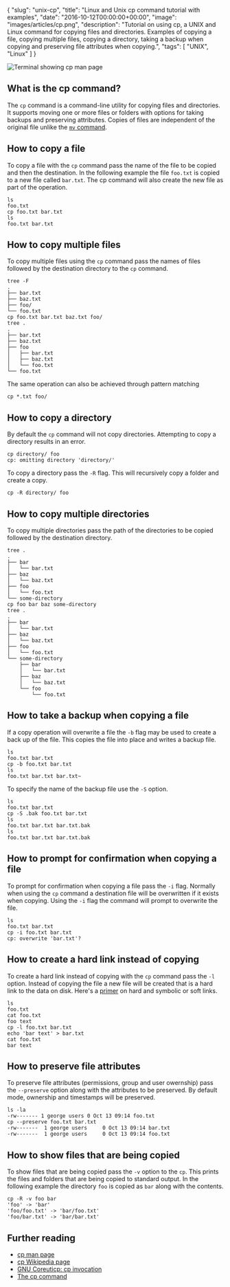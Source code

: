 {
  "slug": "unix-cp",
  "title": "Linux and Unix cp command tutorial with examples",
  "date": "2016-10-12T00:00:00+00:00",
  "image": "images/articles/cp.png",
"description": "Tutorial on using cp, a UNIX and Linux command for copying files and directories. Examples of copying a file, copying multiple files, copying a directory, taking a backup when copying and preserving file attributes when copying.",
"tags": [
    "UNIX",
    "Linux"
  ]
}

![Terminal showing cp man page][2]

## What is the cp command?

The `cp` command is a command-line utility for copying files and directories. It supports moving one or more files or folders with options for taking backups and preserving attributes. Copies of files are independent of the original file unlike the [`mv` command][6].

## How to copy a file

To copy a file with the `cp` command pass the name of the file to be copied and then the destination. In the following example the file `foo.txt` is copied to a new file called `bar.txt`. The cp command will also create the new file as part of the operation.

    ls
    foo.txt
    cp foo.txt bar.txt
    ls
    foo.txt bar.txt

## How to copy multiple files

To copy multiple files using the `cp` command pass the names of files followed by the destination directory to the `cp` command.

    tree -F
    .
    ├── bar.txt
    ├── baz.txt
    ├── foo/
    └── foo.txt
    cp foo.txt bar.txt baz.txt foo/
    tree .
    .
    ├── bar.txt
    ├── baz.txt
    ├── foo
    │   ├── bar.txt
    │   ├── baz.txt
    │   └── foo.txt
    └── foo.txt

The same operation can also be achieved through pattern matching

    cp *.txt foo/

## How to copy a directory

By default the `cp` command will not copy directories. Attempting to copy a directory results in an error.

    cp directory/ foo
    cp: omitting directory 'directory/'

To copy a directory pass the `-R` flag. This will recursively copy a folder and create a copy.
    
    cp -R directory/ foo

## How to copy multiple directories

To copy multiple directories pass the path of the directories to be copied followed by the destination directory.

    tree .
    .
    ├── bar
    │   └── bar.txt
    ├── baz
    │   └── baz.txt
    ├── foo
    │   └── foo.txt
    └── some-directory
    cp foo bar baz some-directory
    tree .
    .
    ├── bar
    │   └── bar.txt
    ├── baz
    │   └── baz.txt
    ├── foo
    │   └── foo.txt
    └── some-directory
        ├── bar
        │   └── bar.txt
        ├── baz
        │   └── baz.txt
        └── foo
            └── foo.txt

## How to take a backup when copying a file

If a copy operation will overwrite a file the `-b` flag may be used to create a back up of the file. This copies the file into place and writes a backup file.

    ls 
    foo.txt bar.txt
    cp -b foo.txt bar.txt
    ls 
    foo.txt bar.txt bar.txt~

To specify the name of the backup file use the `-S` option.

    ls 
    foo.txt bar.txt
    cp -S .bak foo.txt bar.txt
    ls 
    foo.txt bar.txt bar.txt.bak
    ls
    foo.txt bar.txt bar.txt.bak
  
    
## How to prompt for confirmation when copying a file

To prompt for confirmation when copying a file pass the `-i` flag. Normally when using the `cp` command a destination file will be overwritten if it exists when copying. Using the `-i` flag the command will prompt to overwrite the file.

    ls 
    foo.txt bar.txt
    cp -i foo.txt bar.txt
    cp: overwrite 'bar.txt'? 

## How to create a hard link instead of copying

To create a hard link instead of copying with the `cp` command pass the `-l` option. Instead of copying the file a new file will be created that is a hard link to the data on disk. Here's a [primer][1] on hard and symbolic or soft links.

    ls 
    foo.txt
    cat foo.txt
    foo text
    cp -l foo.txt bar.txt
    echo 'bar text' > bar.txt
    cat foo.txt
    bar text
    
## How to preserve file attributes

To preserve file attributes (permissions, group and user owernship) pass the `--preserve` option along with the attributes to be preserved. By default mode, ownership and timestamps will be preserved. 

    ls -la
    -rw------- 1 george users 0 Oct 13 09:14 foo.txt
    cp --preserve foo.txt bar.txt
    -rw-------  1 george users     0 Oct 13 09:14 bar.txt
    -rw-------  1 george users     0 Oct 13 09:14 foo.txt

## How to show files that are being copied
    
To show files that are being copied pass the `-v` option to the `cp`. This prints the files and folders that are being copied to standard output. In the following example the directory `foo` is copied as `bar` along with the contents. 

    cp -R -v foo bar
    'foo' -> 'bar'
    'foo/foo.txt' -> 'bar/foo.txt'
    'foo/bar.txt' -> 'bar/bar.txt'


## Further reading 
* [cp man page][1]
* [cp Wikipedia page][3]
* [GNU Coreuticp: cp invocation][4]
* [The cp command][5]

[1]: http://linux.die.net/man/1/cp
[2]: /images/articles/cp.png "Linux and Unix cp command"
[3]: https://en.wikipedia.org/wiki/Cp_(Unix)
[4]: https://www.gnu.org/software/coreutils/manual/html_node/cp-invocation.html
[5]: http://linfo.org/cp.html
[6]: https://shapeshed.com/unix-mv/
